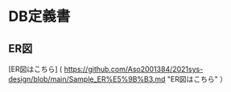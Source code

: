 # DB定義書
## ER図

[ER図はこちら] ( https://github.com/Aso2001384/2021sys-design/blob/main/Sample_ER%E5%9B%B3.md "ER図はこちら" ）
